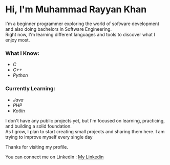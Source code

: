 # Hi, I'm Muhammad Rayyan Khan

I'm a beginner programmer exploring the world of software development and also doing bachelors in Software Engineering.  
Right now, I'm learning different languages and tools to discover what I enjoy most. 

### What I Know:
- _C_
- _C++_
- _Python_

### Currently Learning:
- _Java_
- _PHP_
- _Kotlin_

I don't have any public projects yet, but I'm focused on learning, practicing, and building a solid foundation.  
As I grow, I plan to start creating small projects and sharing them here. I am trying to improve myself every single day

Thanks for visiting my profile.

You can connect me on Linkedin : [My Linkedin](https://www.linkedin.com/in/iamrayyan001/)
